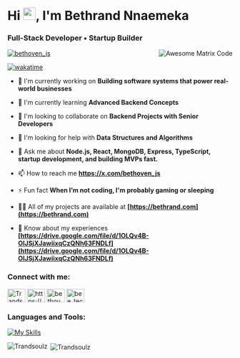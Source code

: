 # Hi <img src="https://media.giphy.com/media/hvRJCLFzcasrR4ia7z/giphy.gif" width="28px" height="28px">, I'm Bethrand Nnaemeka

### Full-Stack Developer • Startup Builder

<img src = 'https://github.com/MarikIshtar007/MarikIshtar007/blob/master/images/matrix.gif' alt = 'Awesome Matrix Code' align='right'/>

<p align="left"> <a href="https://twitter.com/bethoven_js" target="blank"><img src="https://img.shields.io/twitter/follow/bethoven_js?logo=twitter&style=for-the-badge" alt="bethoven_js" /></a> </p>

[![wakatime](https://wakatime.com/badge/user/018c9d8d-5f90-4898-a969-0e63a47c7b06.svg)](https://wakatime.com/@018c9d8d-5f90-4898-a969-0e63a47c7b06)

- 🔭 I'm currently working on **Building software systems that power real-world businesses**

- 🌱 I'm currently learning **Advanced Backend Concepts**

- 👯 I'm looking to collaborate on **Backend Projects with Senior Developers**

- 🤝 I'm looking for help with **Data Structures and Algorithms**

- 💬 Ask me about **Node.js, React, MongoDB, Express, TypeScript, startup development, and building MVPs fast.**

- 📫 How to reach me **https://x.com/bethoven_js**

- ⚡ Fun fact **When I’m not coding, I'm probably gaming or sleeping**

- 👨‍💻 All of my projects are available at **[https://bethrand.com](https://bethrand.com)**

- 📄 Know about my experiences **[https://drive.google.com/file/d/1OLQv4B-OIJSjXJawiixqCzQNh63FNDLf](https://drive.google.com/file/d/1OLQv4B-OIJSjXJawiixqCzQNh63FNDLf)**

<h3 align="left">Connect with me:</h3>


<p align="left">
<a href="https://github.com/Trandsoulz" target="blank"><img align="center" src="https://raw.githubusercontent.com/rahuldkjain/github-profile-readme-generator/master/src/images/icons/Social/github.svg" alt="Trandsoulz" height="30" width="40" /></a>
<a href="https://linkedin.com/in/https://www.linkedin.com/in/bethrandnnaemeka/" target="blank"><img align="center" src="https://raw.githubusercontent.com/rahuldkjain/github-profile-readme-generator/master/src/images/icons/Social/linked-in-alt.svg" alt="https://www.linkedin.com/in/bethrandnnaemeka/" height="30" width="40" /></a>
<a href="https://twitter.com/bethoven_js" target="blank"><img align="center" src="https://raw.githubusercontent.com/rahuldkjain/github-profile-readme-generator/master/src/images/icons/Social/twitter.svg" alt="bethoven_js" height="30" width="40" /></a>
<a href="https://discord.gg/bee_tech" target="blank"><img align="center" src="https://raw.githubusercontent.com/rahuldkjain/github-profile-readme-generator/master/src/images/icons/Social/discord.svg" alt="bee_tech" height="30" width="40" /></a>
</p>

<h3 align="left">Languages and Tools:</h3>

[![My Skills](https://skillicons.dev/icons?i=html,css,js,react,nextjs,nodejs,express,nestjs,flutter,mongodb,pnpm,prisma,supabase,sequelize,vercel,vite,appwrite,postman)](https://bethrand.com)

<p><img align="left" src="https://github-readme-stats.vercel.app/api/top-langs?username=Trandsoulz&show_icons=true&locale=en&layout=compact" alt="Trandsoulz" /></p>

<p>&nbsp;<img align="center" src="https://github-readme-stats.vercel.app/api?username=Trandsoulz&show_icons=true&locale=en" alt="Trandsoulz" /></p>

